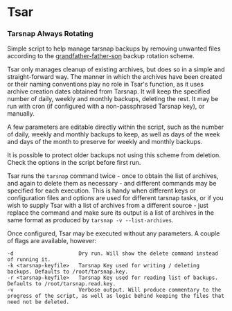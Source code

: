 # Tsar
### Tarsnap Always Rotating

Simple script to help manage tarsnap backups by removing unwanted files according to the [grandfather-father-son](https://en.wikipedia.org/wiki/Backup_rotation_scheme#Grandfather-father-son) backup rotation scheme.

Tsar only manages cleanup of existing archives, but does so in a simple and straight-forward way. The manner in which the archives have been created or their naming conventions play no role in Tsar's function, as it uses archive creation dates obtained from Tarsnap. It will keep the specified number of daily, weekly and monthly backups, deleting the rest. It may be run with cron (if configured with a non-passphrased Tarsnap key), or manually.

A few parameters are editable directly within the script, such as the number of daily, weekly and monthly backups to keep, as well as days of the week and days of the month to preserve for weekly and monthly backups.

It is possible to protect older backups not using this scheme from deletion. Check the options in the script before first run.

Tsar runs the `tarsnap` command twice - once to obtain the list of archives, and again to delete them as necessary - and different commands may be specified for each execution. This is handy when different keys or configuration files and options are used for different tarsnap tasks, or if you wish to supply Tsar with a list of archives from a different source - just replace the command and make sure its output is a list of archives in the same format as produced by `tarsnap -v --list-archives`.

Once configured, Tsar may be executed without any parameters. A couple of flags are available, however:
```
-d                     Dry run. Will show the delete command instead of running it.
-k <tarsnap-keyfile>   Tarsnap Key used for writing / deleting backups. Defaults to /root/tarsnap.key.
-r <tarsnap-keyfile>   Tarsnap Key used for reading list of backups. Defaults to /root/tarsnap.read.key.
-v                     Verbose output. Will produce commentary to the progress of the script, as well as logic behind keeping the files that need not be deleted.

```
